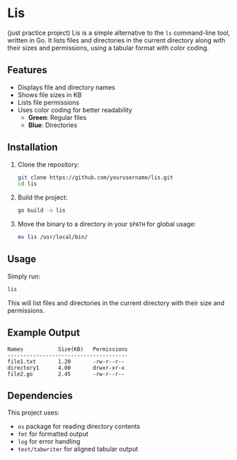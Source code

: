 # Lis

(just practice project)
Lis is a simple alternative to the `ls` command-line tool, written in Go. It lists files and directories in the current directory along with their sizes and permissions, using a tabular format with color coding.

## Features

- Displays file and directory names
- Shows file sizes in KB
- Lists file permissions
- Uses color coding for better readability
  - **Green**: Regular files
  - **Blue**: Directories

## Installation

1. Clone the repository:
   ```sh
   git clone https://github.com/yourusername/lis.git
   cd lis
   ```
2. Build the project:
   ```sh
   go build -o lis
   ```
3. Move the binary to a directory in your `$PATH` for global usage:
   ```sh
   mv lis /usr/local/bin/
   ```

## Usage

Simply run:
```sh
lis
```
This will list files and directories in the current directory with their size and permissions.

## Example Output
```
Names           Size(KB)   Permissions  
--------------------------------------
file1.txt       1.20       -rw-r--r--  
directory1      4.00       drwxr-xr-x  
file2.go        2.45       -rw-r--r--  
```

## Dependencies

This project uses:
- `os` package for reading directory contents
- `fmt` for formatted output
- `log` for error handling
- `text/tabwriter` for aligned tabular output


